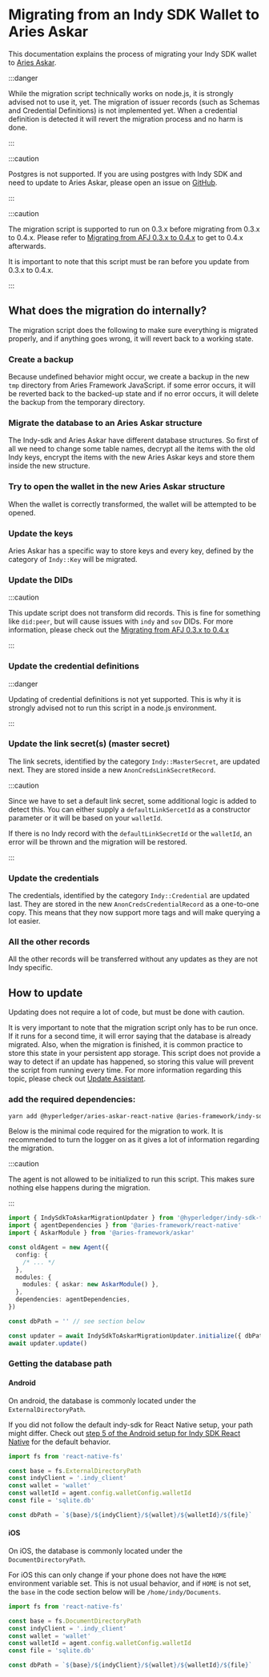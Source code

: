 # Migrating from an Indy SDK Wallet to Aries Askar

This documentation explains the process of migrating your Indy SDK wallet to [Aries Askar](https://github.com/hyperledger/aries-askar).

:::danger

While the migration script technically works on node.js, it is strongly advised not to use it, yet. The migration of issuer records (such as Schemas and Credential Definitions) is not implemented yet. When a credential definition is detected it will revert the migration process and no harm is done.

:::

:::caution

Postgres is not supported. If you are using postgres with Indy SDK and need to update to Aries Askar, please open an issue on [GitHub](https://github.com/hyperledger/aries-framework-javascript).

:::

:::caution

The migration script is supported to run on 0.3.x before migrating from 0.3.x to 0.4.x. Please refer to [Migrating from AFJ 0.3.x to 0.4.x](./versions/0.3-to-0.4.md) to get to 0.4.x afterwards.

It is important to note that this script must be ran before you update from 0.3.x to 0.4.x.

:::

## What does the migration do internally?

The migration script does the following to make sure everything is migrated properly, and if anything goes wrong, it will revert back to a working state.

### Create a backup

Because undefined behavior might occur, we create a backup in the new `tmp` directory from Aries Framework JavaScript. if some error occurs, it will be reverted back to the backed-up state and if no error occurs, it will delete the backup from the temporary directory.

### Migrate the database to an Aries Askar structure

The Indy-sdk and Aries Askar have different database structures. So first of all we need to change some table names, decrypt all the items with the old Indy keys, encrypt the items with the new Aries Askar keys and store them inside the new structure.

### Try to open the wallet in the new Aries Askar structure

When the wallet is correctly transformed, the wallet will be attempted to be opened.

### Update the keys

Aries Askar has a specific way to store keys and every key, defined by the category of `Indy::Key` will be migrated.

### Update the DIDs

:::caution

This update script does not transform did records. This is fine for something like `did:peer`, but will cause issues with `indy` and `sov` DIDs. For more information, please check out the [Migrating from AFJ 0.3.x to 0.4.x](./versions/0.3-to-0.4.md#removal-of-publicdidseed-and-publicdid)

:::

### Update the credential definitions

:::danger

Updating of credential definitions is not yet supported. This is why it is strongly advised not to run this script in a node.js environment.

:::

### Update the link secret(s) (master secret)

The link secrets, identified by the category `Indy::MasterSecret`, are updated next. They are stored inside a new `AnonCredsLinkSecretRecord`.

:::caution

Since we have to set a default link secret, some additional logic is added to detect this. You can either supply a `defaultLinkSercetId` as a constructor parameter or it will be based on your `walletId`.

If there is no Indy record with the `defaultLinkSecretId` or the `walletId`, an error will be thrown and the migration will be restored.

:::

### Update the credentials

The credentials, identified by the category `Indy::Credential` are updated last. They are stored in the new `AnonCredsCredentialRecord` as a one-to-one copy. This means that they now support more tags and will make querying a lot easier.

### All the other records

All the other records will be transferred without any updates as they are not Indy specific.

## How to update

Updating does not require a lot of code, but must be done with caution.

It is very important to note that the migration script only has to be run once. If it runs for a second time, it will error saying that the database is already migrated. Also, when the migration is finished, it is common practice to store this state in your persistent app storage. This script does not provide a way to detect if an update has happened, so storing this value will prevent the script from running every time. For more information regarding this topic, please check out [Update Assistant](./update-assistant.md#storing-the-agent-storage-version-outside-of-the-agent-storage).

### add the required dependencies:

```sh
yarn add @hyperledger/aries-askar-react-native @aries-framework/indy-sdk-to-askar-migration react-native-fs
```

Below is the minimal code required for the migration to work. It is recommended to turn the logger on as it gives a lot of information regarding the migration.

:::caution

The agent is not allowed to be initialized to run this script. This makes sure nothing else happens during the migration.

:::

```typescript
import { IndySdkToAskarMigrationUpdater } from '@hyperledger/indy-sdk-to-askar-migration'
import { agentDependencies } from '@aries-framework/react-native'
import { AskarModule } from '@aries-framework/askar'

const oldAgent = new Agent({
  config: {
    /* ... */
  },
  modules: {
    modules: { askar: new AskarModule() },
  },
  dependencies: agentDependencies,
})

const dbPath = '' // see section below

const updater = await IndySdkToAskarMigrationUpdater.initialize({ dbPath, agent })
await updater.update()
```

### Getting the database path

#### Android

On android, the database is commonly located under the `ExternalDirectoryPath`.

If you did not follow the default indy-sdk for React Native setup, your path might differ. Check out [step 5 of the Android setup for Indy SDK React Native](https://github.com/hyperledger/indy-sdk-react-native#5-load-indy-library) for the default behavior.

```typescript
import fs from 'react-native-fs'

const base = fs.ExternalDirectoryPath
const indyClient = '.indy_client'
const wallet = 'wallet'
const walletId = agent.config.walletConfig.walletId
const file = 'sqlite.db'

const dbPath = `${base}/${indyClient}/${wallet}/${walletId}/${file}`
```

#### iOS

On iOS, the database is commonly located under the `DocumentDirectoryPath`.

For iOS this can only change if your phone does not have the `HOME` environment variable set. This is not usual behavior, and if `HOME` is not set, the `base` in the code section below will be `/home/indy/Documents`.

```typescript
import fs from 'react-native-fs'

const base = fs.DocumentDirectoryPath
const indyClient = '.indy_client'
const wallet = 'wallet'
const walletId = agent.config.walletConfig.walletId
const file = 'sqlite.db'

const dbPath = `${base}/${indyClient}/${wallet}/${walletId}/${file}`
```
